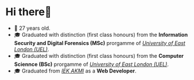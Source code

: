 # Hi there👋
- 🎂 27 years old.
- 🎓 Graduated with distinction (first class honours) from the **Information Security and Digital Forensics (MSc)** prorgamme of [*University of East London (UEL)*](https://www.uel.ac.uk).
- 🎓 Graduated with distinction (first class honours) from the **Computer Sciennce (BSc)** prorgamme of [*University of East London (UEL)*](https://www.uel.ac.uk).
- 🎓 Graduated from [*IEK AKMI*](https://iek-akmi.edu.gr/) as a **Web Developer**.
